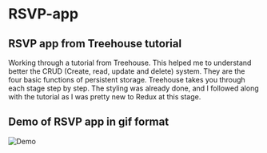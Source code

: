 # RSVP-app
## RSVP app from Treehouse tutorial

Working through a tutorial from Treehouse. This helped me to understand better the CRUD (Create, read, update and delete) system. They are the four basic functions of persistent storage. Treehouse takes you through each stage step by step. The styling was already done, and I followed along with the tutorial as I was pretty new to Redux at this stage.

## Demo of RSVP app in gif format

![Demo](https://user-images.githubusercontent.com/26763021/34587165-053a9ae2-f19f-11e7-8025-da928e3efddf.gif)
